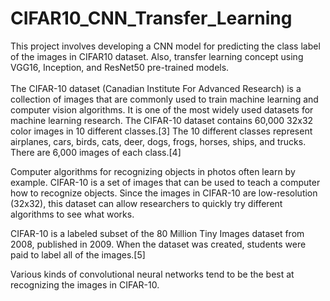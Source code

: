 # CIFAR10_CNN_Transfer_Learning
This project involves developing a CNN model for predicting the class label of the images in CIFAR10 dataset. Also, transfer learning concept using VGG16, Inception, and ResNet50 pre-trained models. <br><br>
The CIFAR-10 dataset (Canadian Institute For Advanced Research) is a collection of images that are commonly used to train machine learning and computer vision algorithms. It is one of the most widely used datasets for machine learning research. The CIFAR-10 dataset contains 60,000 32x32 color images in 10 different classes.[3] The 10 different classes represent airplanes, cars, birds, cats, deer, dogs, frogs, horses, ships, and trucks. There are 6,000 images of each class.[4]

Computer algorithms for recognizing objects in photos often learn by example. CIFAR-10 is a set of images that can be used to teach a computer how to recognize objects. Since the images in CIFAR-10 are low-resolution (32x32), this dataset can allow researchers to quickly try different algorithms to see what works.

CIFAR-10 is a labeled subset of the 80 Million Tiny Images dataset from 2008, published in 2009. When the dataset was created, students were paid to label all of the images.[5]

Various kinds of convolutional neural networks tend to be the best at recognizing the images in CIFAR-10.
